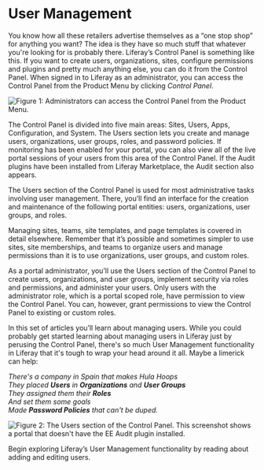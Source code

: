 # User Management [](id=user-management)

You know how all these retailers advertise themselves as a “one stop shop” for
anything you want? The idea is they have so much stuff that whatever you're
looking for is probably there. Liferay’s Control Panel is something like
this. If you want to create users, organizations, sites, configure permissions
and plugins and pretty much anything else, you can do it from the Control
Panel. When signed in to Liferay as an administrator, you can access the
Control Panel from the Product Menu by clicking *Control Panel*.

![Figure 1: Administrators can access the Control Panel from the Product
Menu.](../../images/usrmgmt-control-panel.png)

The Control Panel is divided into five main areas: Sites, Users, Apps,
Configuration, and System. The Users section lets you create and manage users,
organizations, user groups, roles, and password policies. If monitoring has been
enabled for your portal, you can also view all of the live portal sessions of
your users from this area of the Control Panel. If the Audit plugins have been
installed from Liferay Marketplace, the Audit section also appears.

The Users section of the Control Panel is used for most administrative tasks
involving user management. There, you’ll find an interface for the creation and
maintenance of the following portal entities: users, organizations, user groups,
and roles. 

Managing sites, teams, site templates, and page templates is covered in detail
elsewhere. Remember that it’s possible and sometimes simpler to use sites, site
memberships, and teams to organize users and manage permissions than it is to
use organizations, user groups, and custom roles.

As a portal administrator, you’ll use the Users section of the Control Panel to
create users, organizations, and user groups, implement security via roles and
permissions, and administer your users. Only users with the administrator role,
which is a portal scoped role, have permission to view the Control Panel. You
can, however, grant permissions to view the Control Panel to existing or custom
roles.

In this set of articles you’ll learn about managing users. While you could
probably get started learning about managing users in Liferay just by perusing
the Control Panel, there's so much User Management functionality in Liferay that
it's tough to wrap your head around it all. Maybe a limerick can help:

*There's a company in Spain that makes Hula Hoops*<br />
*They placed* ***Users*** *in* ***Organizations*** *and* ***User Groups***<br />
*They assigned them their* ***Roles***<br />
*And set them some goals*<br />
*Made* ***Password Policies*** *that can't be duped.*

<!-- Work Monitoring into the limerick? Delete the limerick and fire its author?
You be the judge. -->

![Figure 2: The Users section of the Control Panel. This screenshot shows a
portal that doesn't have the EE Audit plugin
installed.](../../images/usrmgmt-users.png)

Begin exploring Liferay’s User Management functionality by reading about
adding and editing users. 

<!-- Perhaps make a table showing similarities and differences between the
parallel sites vs. portal-wide user functionality
-->
